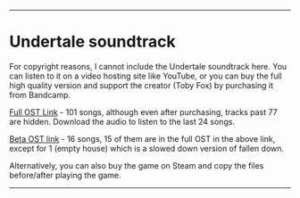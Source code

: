 
***

# Undertale soundtrack

For copyright reasons, I cannot include the Undertale soundtrack here. You can listen to it on a video hosting site like YouTube, or you can buy the full high quality version and support the creator (Toby Fox) by purchasing it from Bandcamp.

[Full OST Link](https://tobyfox.bandcamp.com/album/undertale-soundtrack/) - 101 songs, although even after purchasing, tracks past 77 are hidden. Download the audio to listen to the last 24 songs.

[Beta OST link](https://tobyfox.bandcamp.com/album/undertale-demo-ost/) - 16 songs, 15 of them are in the full OST in the above link, except for 1 (empty house) which is a slowed down version of fallen down.

Alternatively, you can also buy the game on Steam and copy the files before/after playing the game.

***
